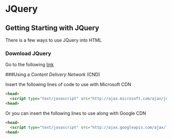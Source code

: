 # JQuery

## Getting Starting with JQuery

There is a few ways to use JQuery into HTML

### Download JQuery

Go to the following  [link](https://jquery.com/download)



###Using a *Content Delivery Network* (CND)

Insert the following lines of code to use with Microsoft CDN

```html
<head>
  <script type="text/javascript" src="http://ajax.microsoft.com/ajax/jquery/jquery-[version].js"></script>
<head>
```

Or you can insert the following lines to use along with Google CDN

```html
<head>
  <script type="text/javascript" src="http://ajax.googleapis.com/ajax/libs/jquery/[version]/jquery.min.js"></script>
<head>
```